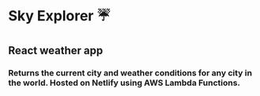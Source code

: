 # Sky Explorer ☔

## React weather app 

### Returns the current city and weather conditions for any city in the world. Hosted on Netlify using AWS Lambda Functions.
